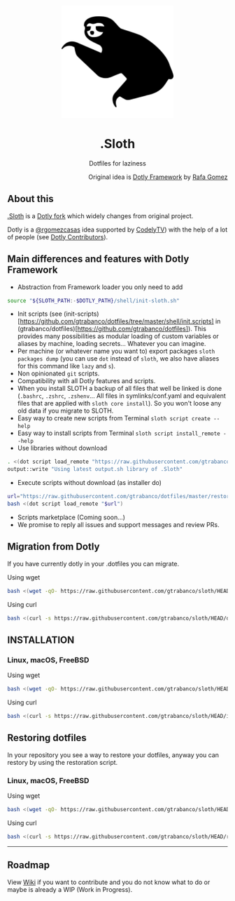 <p align="center">
  <a href="https://github.com/gtrabanco/sloth">
    <img src="sloth.svg" alt="Sloth Logo" width="256px" height="256px" />
  </a>
</p>

<h1 align="center">
  .Sloth
</h1>

<p align="center">
  Dotfiles for laziness
</p>

<p align="right">
  Original idea is <a href="https://github.com/codelytv/dotly" alt="Dotly repository">Dotly Framework</a> by <a href="https://github.com/rgomezcasas" alt="Dotly orginal developer">Rafa Gomez</a>
</p>

## About this
[.Sloth](https://github.com/gtrabanco/sloth) is a [Dotly fork](https://github.com/CodelyTV/dotly) which widely changes from original project.

Dotly is a [@rgomezcasas](https://github.com/rgomezcasas) idea supported by [CodelyTV](https://pro.codely.tv)) with the help of a lot of people (see [Dotly Contributors](https://github.com/CodelyTV/dotly/graphs/contributors)).

## Main differences and features with Dotly Framework
* Abstraction from Framework loader you only need to add
 ```bash
 source "${SLOTH_PATH:-$DOTLY_PATH}/shell/init-sloth.sh"
 ```
* Init scripts (see (init-scripts)[https://github.com/gtrabanco/dotfiles/tree/master/shell/init.scripts] in (gtrabanco/dotfiles)[https://github.com/gtrabanco/dotfiles]). This provides many possibilities as modular loading of custom variables or aliases by machine, loading secrets... Whatever you can imagine.
* Per machine (or whatever name you want to) export packages `sloth packages dump` (you can use `dot` instead of `sloth`, we also have aliases for this command like `lazy` and `s`).
* Non opinionated `git` scripts.
* Compatibility with all Dotly features and scripts.
* When you install SLOTH a backup of all files that well be linked is done (`.bashrc`, `.zshrc`, `.zshenv`... All files in symlinks/conf.yaml and equivalent files that are applied with `sloth core install`). So you won't loose any old data if you migrate to SLOTH.
* Easy way to create new scripts from Terminal `sloth script create --help`
* Easy way to install scripts from Terminal `sloth script install_remote --help`
* Use libraries without download
```bash
. <(dot script load_remote "https://raw.githubusercontent.com/gtrabanco/sloth/master/scripts/core/src/output.sh") &&
output::write "Using latest output.sh library of .Sloth"
```
* Execute scripts without download (as installer do)
```bash
url="https://raw.githubusercontent.com/gtrabanco/dotfiles/master/restoration_scripts/98-keybase-import-private-key.sh"
bash <(dot script load_remote "$url")
```
* Scripts marketplace (Coming soon...)
* We promise to reply all issues and support messages and review PRs.

## Migration from Dotly

If you have currently dotly in your .dotfiles you can migrate.

Using wget
```bash
bash <(wget -qO- https://raw.githubusercontent.com/gtrabanco/sloth/HEAD/dotly-migrator)
```

Using curl
```bash
bash <(curl -s https://raw.githubusercontent.com/gtrabanco/sloth/HEAD/dotly-migrator)
```

## INSTALLATION

### Linux, macOS, FreeBSD

Using wget
```bash
bash <(wget -qO- https://raw.githubusercontent.com/gtrabanco/sloth/HEAD/installer)
```

Using curl
```bash
bash <(curl -s https://raw.githubusercontent.com/gtrabanco/sloth/HEAD/installer)
```

## Restoring dotfiles

In your repository you see a way to restore your dotfiles, anyway you can restory by using the restoration script.

### Linux, macOS, FreeBSD

Using wget
```bash
bash <(wget -qO- https://raw.githubusercontent.com/gtrabanco/sloth/HEAD/restorer)
```

Using curl
```bash
bash <(curl -s https://raw.githubusercontent.com/gtrabanco/sloth/HEAD/restorer)
```

<hr>

## Roadmap

View [Wiki](https://github.com/gtrabanco/sloth/wiki#roadmap) if you want to contribute and you do not know what to do or maybe is already a WIP (Work in Progress).
